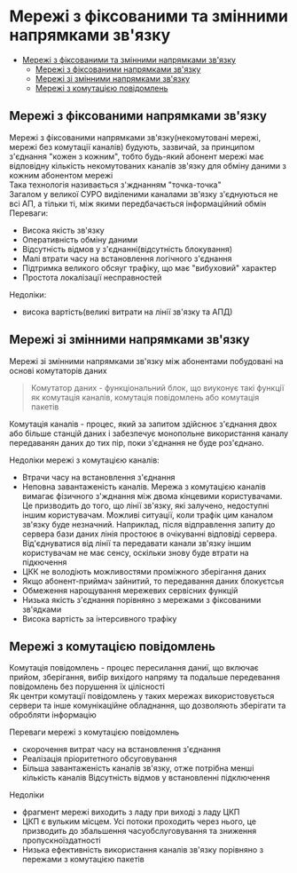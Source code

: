 # Мережі з фіксованими та змінними напрямками зв'язку

- [Мережі з фіксованими та змінними напрямками зв'язку](#мережі-з-фіксованими-та-змінними-напрямками-звязку)
  - [Мережі з фіксованими напрямками зв'язку](#мережі-з-фіксованими-напрямками-звязку)
  - [Мережі зі змінними напрямками зв'язку](#мережі-зі-змінними-напрямками-звязку)
  - [Мережі з комутацією повідомлень](#мережі-з-комутацією-повідомлень)
  
## Мережі з фіксованими напрямками зв'язку

Мережі з фіксованими напрямками зв'язку(некомутовані мережі, мережі без комутації каналів) будують, зазвичай, за принципом з'єднання "кожен з кожним", тобто будь-який абонент мережі має відповідну кількість некомутованих каналів зв'язку для обміну даними з кожним абонентом мережі  
Така технологія називається з'жднанням "точка-точка"  
Загалом у великої СУРО виділеними каналами зв'язку з'єднуються не всі АП, а тільки ті, між якими передбачається інформаційний обмін  
Переваги:

- Висока якість зв'язку
- Оперативність обміну даними
- Відсутність відмов у з'єднанні(відсутність блокування)
- Малі втрати часу на встановлення логічного з'єднання
- Підтримка великого обсяуг трафіку, що має "вибуховий" характер
- Простота локалізації несправностей

Недоліки:

- висока вартість(великі витрати на лінії зв'язку та АПД)

## Мережі зі змінними напрямками зв'язку

Мережі зі змінними напрямками зв'язку між абонентами побудовані на основі комутаторів даних

> Комутатор даних - функціональний блок, що виуконує такі функції як комутація каналів, комутація повідомлень або комутація пакетів

Комутація каналів - процес, який за запитом здійснює з'єднання двох або більше станцій даних і забезпечує монопольне використання каналу передаванян даних до тих пір, поки з'єднання не буде роз'єднано.

Недоліки мережі з комутацією каналів:

- Втрачи часу на встановлення з'єднання
- Неповна завантаженість каналів. Мережа з комутацією каналів вимагає фізичного з'жднання між двома кінцевими користувачами. Це призводить до того, що лінії зв'язку, які залучено, недоступні іншим користувачам. Можливі ситуації, коли трафік цим каналом зв'язку буде незначний. Наприклад, після відправлення запиту до сервера бази даних лінія простоює в очікуванні відповіді сервера. Від'єднуватися від лінії та передавати канали зв'язку іншим користувачам не має сенсу, оскільки знову буде втрати на підкючення
- ЦКК не володіють можливостями проміжного зберігання даних
- Якщо абонент-приймач зайнитий, то передавання даних блокуєтсья
- Обмеження нарощування мережевих сервісних функцій
- Низька якість з'єднання порівняно з мережами з фіксованими зв'ядками
- Висока вартість за інтерсивного трафіку

## Мережі з комутацією повідомлень

Комутація повідомлень - процес пересилання даниї, що включає прийом, зберігання, вибір вихідого напряму та подальше передевання повідомлень без порушення їх цілісності  
Як центри комутації повідомлень у таких мережах використовується сервери та інше комунікаційне обладнання, що дозволяють зберігати та обробляти інформацію

Переваги мережі з комутацією повідомлень

- скорочення витрат часу на встановлення з'єднання
- Реалізація пріоритетного обсуговування
- Більша завантаженість каналів зв'язку, отже потрібна менші кількість каналів
Відсутність відмов у встановленні підключення

Недоліки  

- фрагмент мережі виходить з ладу при виході з ладу ЦКП
- ЦКП є вульким місцем. Усі потоки проходить через нього, це призводить до збальшення часуобслуговування та зниження пропускноїздатності
- Низька ефективність використання каналів зв'язку порівняно з пережами з комутацією пакетів
